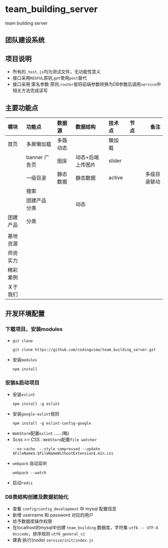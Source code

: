 # team_building_server
team building server

## 团队建设系统

## 项目说明
- 所有的`_test.js`均为测试文件，无功能性意义
- 接口采用`RESFUL`原则,`get`使用`post`替代
- 接口采用 匿名参数 原则,`router`层将前端参数转换为DB参数后调用`service`中相关方法完成读写

## 主要功能点
|模块|功能点|数据源|数据结构|技术点|节点|备注|
|:---|:---|:---|:---|:---|---|---:|
|首页|多屏懒加载|多路动态||懒加载|||
||banner 广告页|图床|动态+后端上传图片|slider|||
||一级目录|静态数据|静态数据|active||多级目录联动|
||搜索||
||团建产品 分类||动态||
|团建产品|分类|||
|||||
|基地资源||||
|师资实力||||
|精彩案例||||
|关于我们||||

## 开发环境配置

### 下载项目、安装modules
- `git clone`
  ```
  git clone https://github.com/codingview/team_building_server.git
  ```
- 安装`modules`
  ```
  npm install 
  ```

### 安装&启动项目

- 安装`eslint`
  ```
  npm install -g eslint
  ```
- 安装`google-eslint`规则
  ```
  npm install -g eslint-config-google
  ```
- `WebStorm`配置`eslint` ......(略)
- Scss >> CSS : `WebStorm`配置`file watcher`
  ```
  --no-cache  --style compressed --update $FileName$:$FileNameWithoutExtension$.min.css
  ```
- `webpack` 自动监听
  ```
  webpack --watch
  ```
- 启动`redis`

### DB表结构创建及数据初始化  

- 查看 `config/config_development` 中 mysql 配置信息
- 新增 username 和 password 对应的用户
- 给予数据库操作权限
- 在localhost的mysql中创建 `team_building` 数据库，字符集 `utf8 -- UTF-8 Unicode`，排序规则 `utf8_general_ci`
- 建表:执行(node) `service/init/index.js`
